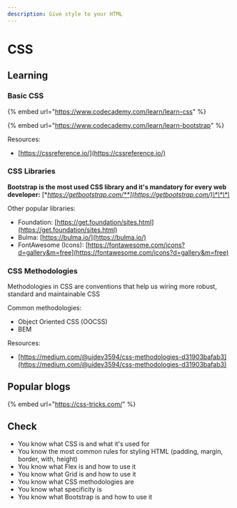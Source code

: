 ```yaml
---
description: Give style to your HTML
---
```


# CSS

## Learning

### Basic CSS

{% embed url="https://www.codecademy.com/learn/learn-css" %}

{% embed url="https://www.codecademy.com/learn/learn-bootstrap" %}

Resources:

* [https://cssreference.io/](https://cssreference.io/)

### CSS Libraries

**Bootstrap is the most used CSS library and it's mandatory for every web developer:** [**https://getbootstrap.com/**](https://getbootstrap.com/)\*\*\*\*

Other popular libraries:

* Foundation: [https://get.foundation/sites.html](https://get.foundation/sites.html)
* Bulma: [https://bulma.io/](https://bulma.io/)
* FontAwesome \(Icons\): [https://fontawesome.com/icons?d=gallery&m=free](https://fontawesome.com/icons?d=gallery&m=free)

### CSS Methodologies

Methodologies in CSS are conventions that help us wiring more robust, standard and maintainable CSS

Common methodologies:

* Object Oriented CSS \(OOCSS\)
* BEM

Resources:

* [https://medium.com/@uidev3594/css-methodologies-d31903bafab3](https://medium.com/@uidev3594/css-methodologies-d31903bafab3)

## Popular blogs

{% embed url="https://css-tricks.com/" %}



## Check

* You know what CSS is and what it's used for
* You know the most common rules for styling HTML \(padding, margin, border, with, height\)
* You know what Flex is and how to use it
* You know what Grid is and how to use it
* You know what CSS methodologies are
* You know what specificity is
* You know what Bootstrap is and how to use it




